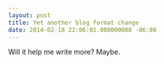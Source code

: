 ```yaml
---
layout: post
title: Yet another blog format change
date: 2014-02-18 22:06:01.000000000 -06:00
---
```

Will it help me write more? Maybe.
